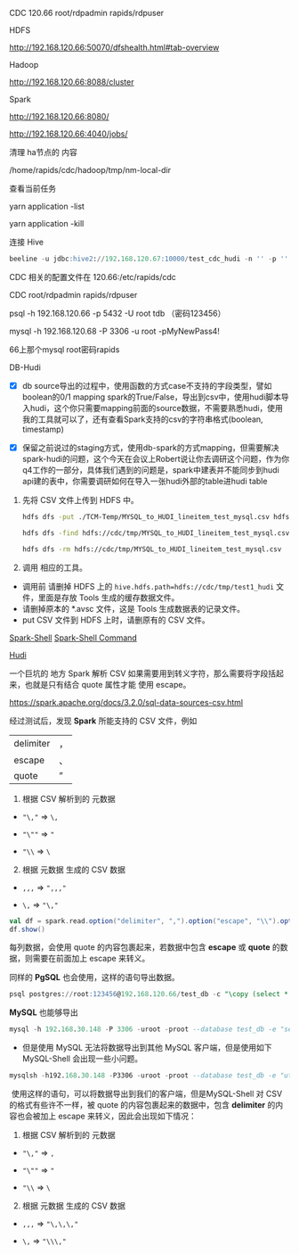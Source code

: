CDC 120.66 root/rdpadmin rapids/rdpuser

HDFS

http://192.168.120.66:50070/dfshealth.html#tab-overview

Hadoop

http://192.168.120.66:8088/cluster

Spark

http://192.168.120.66:8080/

http://192.168.120.66:4040/jobs/



清理 ha节点的 内容

/home/rapids/cdc/hadoop/tmp/nm-local-dir





查看当前任务 

yarn application -list

yarn application -kill <appId>





连接 Hive  

```sql
beeline -u jdbc:hive2://192.168.120.67:10000/test_cdc_hudi -n '' -p '' -e ""
```





CDC 相关的配置文件在 120.66:/etc/rapids/cdc

CDC root/rdpadmin   rapids/rdpuser

psql -h 192.168.120.66 -p 5432 -U root tdb （密码123456）

mysql -h 192.168.120.68 -P 3306 -u root -pMyNewPass4!

66上那个mysql root密码rapids





DB-Hudi

-   [x] db source导出的过程中，使用函数的方式case不支持的字段类型，譬如boolean的0/1 mapping spark的True/False，导出到csv中，使用hudi脚本导入hudi，这个你只需要mapping前面的source数据，不需要熟悉hudi，使用我的工具就可以了，还有查看Spark支持的csv的字符串格式(boolean, timestamp)
-   [x] 保留之前说过的staging方式，使用db-spark的方式mapping，但需要解决spark-hudi的问题，这个今天在会议上Robert说让你去调研这个问题，作为你q4工作的一部分，具体我们遇到的问题是，spark中建表并不能同步到hudi api建的表中，你需要调研如何在导入一张hudi外部的table进hudi table



1.  先将 CSV 文件上传到 HDFS 中。

    ```sh
    hdfs dfs -put ./TCM-Temp/MYSQL_to_HUDI_lineitem_test_mysql.csv hdfs://cdc/tmp/
    
    hdfs dfs -find hdfs://cdc/tmp/MYSQL_to_HUDI_lineitem_test_mysql.csv
    
    hdfs dfs -rm hdfs://cdc/tmp/MYSQL_to_HUDI_lineitem_test_mysql.csv
    ```

    

2.  调用 相应的工具。

-   调用前 请删掉 HDFS 上的 `hive.hdfs.path=hdfs://cdc/tmp/test1_hudi` 文件，里面是存放 Tools 生成的缓存数据文件。
-   请删掉原本的 *.avsc 文件，这是 Tools 生成数据表的记录文件。
-   put CSV 文件到 HDFS 上时，请删原有的 CSV 文件。





[Spark-Shell](https://spark.apache.org/docs/latest/quick-start.html)   [Spark-Shell Command](https://spark.apache.org/docs/3.2.0/submitting-applications.html)

[Hudi](https://hudi.apache.org/docs/quick-start-guide/)



一个巨坑的 地方 Spark 解析 CSV 如果需要用到转义字符，那么需要将字段括起来，也就是只有结合 quote 属性才能 使用 escape。

https://spark.apache.org/docs/3.2.0/sql-data-sources-csv.html

经过测试后，发现 **Spark** 所能支持的 CSV 文件，例如

|           |      |
| --------- | ---- |
| delimiter | ，   |
| escape    | 、   |
| quote     | ”    |

1.  根据 CSV 解析到的 元数据

-   `"\,"` => `\,`

-   `"\""` => `"`

-   `"\\` => `\`

2.  根据 元数据 生成的 CSV 数据

-   `,,,` => `",,,"`

-   `\,` => `"\,"`


```scala
val df = spark.read.option("delimiter", ",").option("escape", "\\").option("quote", "\"").csv(path)
df.show()
```

每列数据，会使用 quote 的内容包裹起来，若数据中包含 **escape** 或 **quote** 的数据，则需要在前面加上 escape 来转义。

同样的 **PgSQL** 也会使用，这样的语句导出数据。

```sql
psql postgres://root:123456@192.168.120.66/test_db -c "\copy (select * from demo) to './demo_pgsql.csv' with DELIMITER ',' csv quote '\"' escape '\\' force quote *;"
```

**MySQL** 也能够导出

```sql
mysql -h 192.168.30.148 -P 3306 -uroot -proot --database test_db -e "select * from demo into outfile '/usr/local/download/demo_mysql.csv' fields terminated by ',' optionally enclosed by '\"' lines terminated by '\n'";
```



-   但是使用 MySQL 无法将数据导出到其他 MySQL 客户端，但是使用如下 MySQL-Shell 会出现一些小问题。

```sql
mysqlsh -h192.168.30.148 -P3306 -uroot -proot --database test_db -e "util.exportTable('demo','./demo_mysql.csv',{linesTerminatedBy:'\n',fieldsTerminatedBy:',',fieldsOptionallyEnclosed:true,fieldsEnclosedBy:'\"',fieldsEscapedBy:'\\\'})"
```

​    使用这样的语句，可以将数据导出到我们的客户端，但是MySQL-Shell 对 CSV 的格式有些许不一样，被 quote 的内容包裹起来的数据中，包含 **delimiter** 的内容也会被加上 escape 来转义，因此会出现如下情况：

1.  根据 CSV 解析到的 元数据

-   `"\,"` => `,`

-   `"\""` => `"`

-   `"\\` => `\`

2.  根据 元数据 生成的 CSV 数据

-   `,,,` => `"\,\,\,"`

-   `\,` => `"\\\,"`
